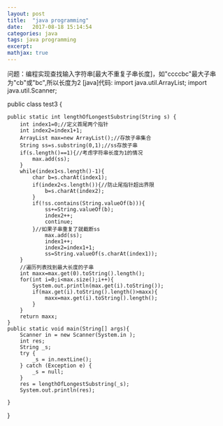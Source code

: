 ```yaml
---
layout: post
title:  "java programming"
date:   2017-08-18 15:14:54
categories: java
tags: java programming
excerpt: 
mathjax: true
---
```

问题：编程实现查找输入字符串[最大不重复子串长度]，如"ccccbc"最大子串为"cb"或"bc",所以长度为2
[java]代码:
import java.util.ArrayList;
import java.util.Scanner;

public class test3 {

	public static int lengthOfLongestSubstring(String s) {
		int index1=0;//定义首尾两个指针
		int index2=index1+1;
		ArrayList max=new ArrayList();//存放子串集合
		String ss=s.substring(0,1);//ss存放子串
		if(s.length()==1){//考虑字符串长度为1的情况
			max.add(ss);
		}
		while(index1<s.length()-1){		
			char b=s.charAt(index1);
			if(index2<s.length()){//防止尾指针超出界限
				b=s.charAt(index2);
			}
    		if(!ss.contains(String.valueOf(b))){	
    			ss+=String.valueOf(b);
    			index2++;    			
    			continue;
    		}//如果子串重复了就截断ss				
    			max.add(ss);
    			index1++;
    			index2=index1+1;
    			ss=String.valueOf(s.charAt(index1));   		
        }
		//遍历列表找到最大长度的子串
		int maxx=max.get(0).toString().length();
    	for(int i=0;i<max.size();i++){
    		System.out.println(max.get(i).toString());
    		if(max.get(i).toString().length()>maxx){
    			maxx=max.get(i).toString().length();
    		}
    	}		
    	return maxx;
	}
    public static void main(String[] args){
        Scanner in = new Scanner(System.in );
        int res;    
        String _s;
        try {
            _s = in.nextLine();
        } catch (Exception e) {
            _s = null;
        }
        res = lengthOfLongestSubstring(_s);
        System.out.println(res);    

    }
}

